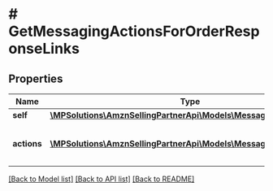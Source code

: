 # # GetMessagingActionsForOrderResponseLinks

## Properties

Name | Type | Description | Notes
------------ | ------------- | ------------- | -------------
**self** | [**\MPSolutions\AmznSellingPartnerApi\Models\Messaging\LinkObject**](LinkObject.md) |  |
**actions** | [**\MPSolutions\AmznSellingPartnerApi\Models\Messaging\LinkObject[]**](LinkObject.md) | Eligible actions for the specified amazonOrderId. |

[[Back to Model list]](../../README.md#models) [[Back to API list]](../../README.md#endpoints) [[Back to README]](../../README.md)
